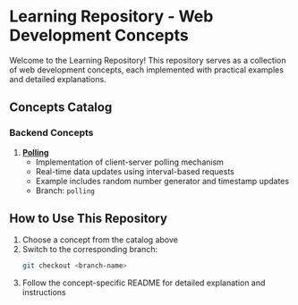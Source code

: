 # Learning Repository - Web Development Concepts

Welcome to the Learning Repository! This repository serves as a collection of web development concepts, each implemented with practical examples and detailed explanations.

## Concepts Catalog

### Backend Concepts

1. **[Polling](https://github.com/paragchirde/learning/tree/polling)**
   - Implementation of client-server polling mechanism
   - Real-time data updates using interval-based requests
   - Example includes random number generator and timestamp updates
   - Branch: `polling`

## How to Use This Repository

1. Choose a concept from the catalog above
2. Switch to the corresponding branch:
   ```bash
   git checkout <branch-name>
   ```
3. Follow the concept-specific README for detailed explanation and instructions